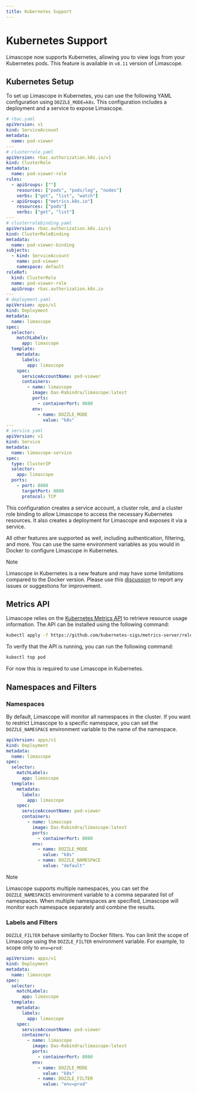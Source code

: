 ```yaml
---
title: Kubernetes Support
---
```


# Kubernetes Support <Badge type="warning" text="beta" /> <Badge type="tip" text="v8.11.x" />

Limascope now supports Kubernetes, allowing you to view logs from your Kubernetes pods. This feature is available in `v8.11` version of Limascope.

## Kubernetes Setup

To set up Limascope in Kubernetes, you can use the following YAML configuration using `DOZZLE_MODE=k8s`. This configuration includes a deployment and a service to expose Limascope.

```yaml
# rbac.yaml
apiVersion: v1
kind: ServiceAccount
metadata:
  name: pod-viewer
---
# clusterrole.yaml
apiVersion: rbac.authorization.k8s.io/v1
kind: ClusterRole
metadata:
  name: pod-viewer-role
rules:
  - apiGroups: [""]
    resources: ["pods", "pods/log", "nodes"]
    verbs: ["get", "list", "watch"]
  - apiGroups: ["metrics.k8s.io"]
    resources: ["pods"]
    verbs: ["get", "list"]
---
# clusterrolebinding.yaml
apiVersion: rbac.authorization.k8s.io/v1
kind: ClusterRoleBinding
metadata:
  name: pod-viewer-binding
subjects:
  - kind: ServiceAccount
    name: pod-viewer
    namespace: default
roleRef:
  kind: ClusterRole
  name: pod-viewer-role
  apiGroup: rbac.authorization.k8s.io
---
# deployment.yaml
apiVersion: apps/v1
kind: Deployment
metadata:
  name: limascope
spec:
  selector:
    matchLabels:
      app: limascope
  template:
    metadata:
      labels:
        app: limascope
    spec:
      serviceAccountName: pod-viewer
      containers:
        - name: limascope
          image: Das-Rabindra/limascope:latest
          ports:
            - containerPort: 8080
          env:
            - name: DOZZLE_MODE
              value: "k8s"
---
# service.yaml
apiVersion: v1
kind: Service
metadata:
  name: limascope-service
spec:
  type: ClusterIP
  selector:
    app: limascope
  ports:
    - port: 8080
      targetPort: 8080
      protocol: TCP
```

This configuration creates a service account, a cluster role, and a cluster role binding to allow Limascope to access the necessary Kubernetes resources. It also creates a deployment for Limascope and exposes it via a service.

All other features are supported as well, including authentication, filtering, and more. You can use the same environment variables as you would in Docker to configure Limascope in Kubernetes.

> [!NOTE]
> Limascope in Kubernetes is a new feature and may have some limitations compared to the Docker version. Please use this [discussion](https://github.com/Das-Rabindra/limascope/discussions/3614) to report any issues or suggestions for improvement.

## Metrics API

Limascope relies on the [Kubernetes Metrics API](https://github.com/kubernetes-sigs/metrics-server) to retrieve resource usage information. The API can be installed using the following command:

```bash
kubectl apply -f https://github.com/kubernetes-sigs/metrics-server/releases/latest/download/components.yaml
```

To verify that the API is running, you can run the following command:

```bash
kubectl top pod
```

For now this is required to use Limascope in Kubernetes.

## Namespaces and Filters

### Namespaces

By default, Limascope will monitor all namespaces in the cluster. If you want to restrict Limascope to a specific namespace, you can set the `DOZZLE_NAMESPACE` environment variable to the name of the namespace.

```yaml
apiVersion: apps/v1
kind: Deployment
metadata:
  name: limascope
spec:
  selector:
    matchLabels:
      app: limascope
  template:
    metadata:
      labels:
        app: limascope
    spec:
      serviceAccountName: pod-viewer
      containers:
        - name: limascope
          image: Das-Rabindra/limascope:latest
          ports:
            - containerPort: 8080
          env:
            - name: DOZZLE_MODE
              value: "k8s"
            - name: DOZZLE_NAMESPACE
              value: "default"
```

> [!NOTE]
> Limascope supports multiple namespaces, you can set the `DOZZLE_NAMESPACES` environment variable to a comma separated list of namespaces. When multiple namespaces are specified, Limascope will monitor each namespace separately and combine the results.

### Labels and Filters

`DOZZLE_FILTER` behave similarlty to Docker filters. You can limit the scope of Limascope using the `DOZZLE_FILTER` environment variable. For example, to scope only to `env=prod`:

```yaml
apiVersion: apps/v1
kind: Deployment
metadata:
  name: limascope
spec:
  selector:
    matchLabels:
      app: limascope
  template:
    metadata:
      labels:
        app: limascope
    spec:
      serviceAccountName: pod-viewer
      containers:
        - name: limascope
          image: Das-Rabindra/limascope:latest
          ports:
            - containerPort: 8080
          env:
            - name: DOZZLE_MODE
              value: "k8s"
            - name: DOZZLE_FILTER
              value: "env=prod"
```
